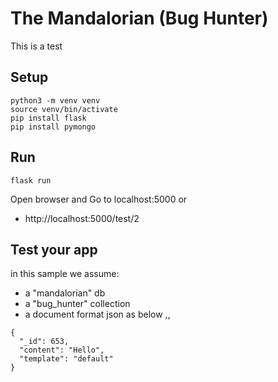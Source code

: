 # The Mandalorian (Bug Hunter)

This is a test

## Setup

```
python3 -m venv venv
source venv/bin/activate
pip install flask
pip install pymongo
```

## Run

```
flask run
```

Open browser and Go to localhost:5000
or 
* http://localhost:5000/test/2

## Test your app
in this sample we assume:
* a "mandalorian" db
* a "bug_hunter" collection
* a document format json as below <int32>,<string>,<string>
```
{
  "_id": 653,
  "content": "Hello",
  "template": "default"
}
```